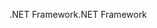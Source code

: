 <span data-ttu-id="1bec6-101">.NET Framework</span><span class="sxs-lookup"><span data-stu-id="1bec6-101">.NET Framework</span></span>